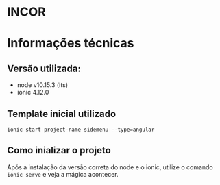 # INCOR

# Informações técnicas

## Versão utilizada:

* node v10.15.3 (lts)
* ionic 4.12.0

## Template inicial utilizado

`ionic start project-name sidemenu --type=angular`

## Como inializar o projeto

Após a instalação da versão correta do node e o ionic, utilize o comando `ionic serve`  e veja a mágica acontecer.